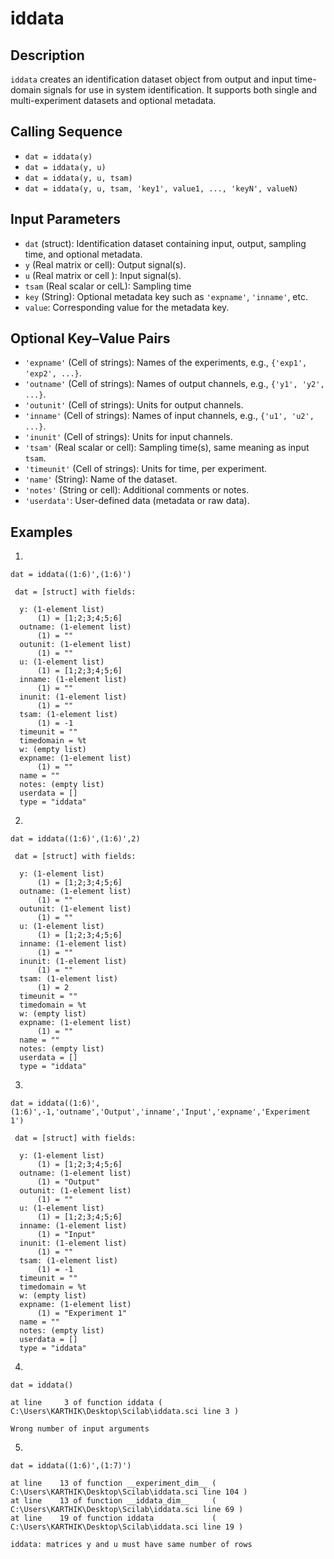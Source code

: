 # iddata

## Description
`iddata` creates an identification dataset object from output and input time-domain signals for use in system identification. It supports both single and multi-experiment datasets and optional metadata.

## Calling Sequence
- `dat = iddata(y)`
- `dat = iddata(y, u)`
- `dat = iddata(y, u, tsam)`
- `dat = iddata(y, u, tsam, 'key1', value1, ..., 'keyN', valueN)`

## Input Parameters
- `dat` (struct): Identification dataset containing input, output, sampling time, and optional metadata.
- `y` (Real matrix or cell): Output signal(s).
- `u` (Real matrix or cell ): Input signal(s).
- `tsam` (Real scalar or celL): Sampling time
- `key` (String): Optional metadata key such as `'expname'`, `'inname'`, etc.
- `value`: Corresponding value for the metadata key.

## Optional Key–Value Pairs
- `'expname'` (Cell of strings): Names of the experiments, e.g., `{'exp1', 'exp2', ...}`.
- `'outname'` (Cell of strings): Names of output channels, e.g., `{'y1', 'y2', ...}`.
- `'outunit'` (Cell of strings): Units for output channels.
- `'inname'` (Cell of strings): Names of input channels, e.g., `{'u1', 'u2', ...}`.
- `'inunit'` (Cell of strings): Units for input channels.
- `'tsam'` (Real scalar or cell): Sampling time(s), same meaning as input `tsam`.
- `'timeunit'` (Cell of strings): Units for time, per experiment.
- `'name'` (String): Name of the dataset.
- `'notes'` (String or cell): Additional comments or notes.
- `'userdata'`: User-defined data (metadata or raw data).

## Examples
1.
```
dat = iddata((1:6)',(1:6)')
```
```
 dat = [struct] with fields:

  y: (1-element list)
      (1) = [1;2;3;4;5;6]
  outname: (1-element list)
      (1) = ""
  outunit: (1-element list)
      (1) = ""
  u: (1-element list)
      (1) = [1;2;3;4;5;6]
  inname: (1-element list)
      (1) = ""
  inunit: (1-element list)
      (1) = ""
  tsam: (1-element list)
      (1) = -1
  timeunit = ""
  timedomain = %t
  w: (empty list)
  expname: (1-element list)
      (1) = ""
  name = ""
  notes: (empty list)
  userdata = []
  type = "iddata"
```
2.
```
dat = iddata((1:6)',(1:6)',2)
```
```
 dat = [struct] with fields:

  y: (1-element list)
      (1) = [1;2;3;4;5;6]
  outname: (1-element list)
      (1) = ""
  outunit: (1-element list)
      (1) = ""
  u: (1-element list)
      (1) = [1;2;3;4;5;6]
  inname: (1-element list)
      (1) = ""
  inunit: (1-element list)
      (1) = ""
  tsam: (1-element list)
      (1) = 2
  timeunit = ""
  timedomain = %t
  w: (empty list)
  expname: (1-element list)
      (1) = ""
  name = ""
  notes: (empty list)
  userdata = []
  type = "iddata"
```

3.
```
dat = iddata((1:6)',(1:6)',-1,'outname','Output','inname','Input','expname','Experiment 1')
```
```
 dat = [struct] with fields:

  y: (1-element list)
      (1) = [1;2;3;4;5;6]
  outname: (1-element list)
      (1) = "Output"
  outunit: (1-element list)
      (1) = ""
  u: (1-element list)
      (1) = [1;2;3;4;5;6]
  inname: (1-element list)
      (1) = "Input"
  inunit: (1-element list)
      (1) = ""
  tsam: (1-element list)
      (1) = -1
  timeunit = ""
  timedomain = %t
  w: (empty list)
  expname: (1-element list)
      (1) = "Experiment 1"
  name = ""
  notes: (empty list)
  userdata = []
  type = "iddata"
```

4.
```
dat = iddata()
```
```
at line     3 of function iddata ( C:\Users\KARTHIK\Desktop\Scilab\iddata.sci line 3 )

Wrong number of input arguments
```

5.
```
dat = iddata((1:6)',(1:7)')
```
```
at line    13 of function __experiment_dim__ ( C:\Users\KARTHIK\Desktop\Scilab\iddata.sci line 104 )
at line    13 of function __iddata_dim__     ( C:\Users\KARTHIK\Desktop\Scilab\iddata.sci line 69 )
at line    19 of function iddata             ( C:\Users\KARTHIK\Desktop\Scilab\iddata.sci line 19 )

iddata: matrices y and u must have same number of rows
```

